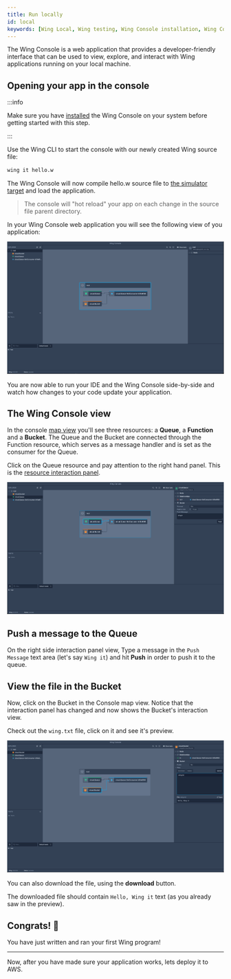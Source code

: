 ```yaml
---
title: Run locally
id: local
keywords: [Wing Local, Wing testing, Wing Console installation, Wing Console usage, Wing Console setup]
---
```


The Wing Console is a web application that provides a developer-friendly interface that can be used to view, explore, and interact with Wing applications running on your local machine.

## Opening your app in the console

:::info

Make sure you have [installed](./installation#wing-console) the Wing Console on your system
before getting started with this step.

:::

Use the Wing CLI to start the console with our newly created Wing source file:

```sh
wing it hello.w
```

The Wing Console will now compile hello.w source file to [the simulator target](../concepts/simulator)
and load the application. 

> The console will "hot reload" your app on each change in the source file parent directory.

In your Wing Console web application you will see the following view of you application:

![Wing Console desktop application view](./console-app.png 'Wing Console')

You are now able to run your IDE and the Wing Console side-by-side and watch how changes to your code update your application.

## The Wing Console view

In the console [map view](../02-concepts/06-wing-console.md) you'll see three resources: a **Queue**, a **Function** and a **Bucket**.
The Queue and the Bucket are connected through the Function resource, which serves as a message handler and is set as the consumer for the Queue.

Click on the Queue resource and pay attention to the right hand panel. This is the [resource interaction panel](../02-concepts/06-wing-console.md).

![Queue resource view in Wing Console](./console-queue.png 'Queue resource')

## Push a message to the Queue

On the right side interaction panel view, Type a message in the `Push Message` text area (let's say `Wing it`) and hit **Push** in order to push it to the queue.

## View the file in the Bucket

Now, click on the Bucket in the Console map view. Notice that the interaction panel has changed and now shows the Bucket's interaction view.

Check out the `wing.txt` file, click on it and see it's preview.

![Bucket resource view in Wing Console](./console-bucket-1.png 'Bucket resource')

You can also download the file, using the **download** button.

The downloaded file should contain `Hello, Wing it` text (as you already saw in the preview).

## Congrats! :clap:

You have just written and ran your first Wing program!

---

Now, after you have made sure your application works, lets deploy it to AWS.
